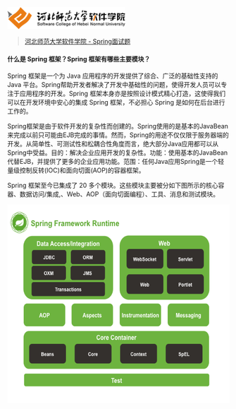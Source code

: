 <a name="logo"></a>
<img src="../../images/logo.png" height="50" /> 

> [河北师范大学软件学院 - Spring面试题](../readme.md#logo)

#### 什么是 Spring 框架？Spring 框架有哪些主要模块？

Spring 框架是一个为 Java 应用程序的开发提供了综合、广泛的基础性支持的 Java 平台。Spring帮助开发者解决了开发中基础性的问题，使得开发人员可以专注于应用程序的开发。Spring 框架本身亦是按照设计模式精心打造，这使得我们可以在开发环境中安心的集成 Spring 框架，不必担心 Spring 是如何在后台进行工作的。

Spring框架是由于软件开发的复杂性而创建的。Spring使用的是基本的JavaBean来完成以前只可能由EJB完成的事情。然而，Spring的用途不仅仅限于服务器端的开发。从简单性、可测试性和松耦合性角度而言，绝大部分Java应用都可以从Spring中受益。目的：解决企业应用开发的复杂性。功能：使用基本的JavaBean代替EJB，并提供了更多的企业应用功能。范围：任何Java应用Spring是一个轻量级控制反转(IOC)和面向切面(AOP)的容器框架。

Spring 框架至今已集成了 20 多个模块。这些模块主要被分如下图所示的核心容器、数据访问/集成,、Web、AOP（面向切面编程）、工具、消息和测试模块。

<img src="../images/p001.png" width=600 height=450 />